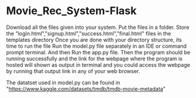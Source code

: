 # Movie_Rec_System-Flask
Download all the files given into your system.
Put the files in a folder.
Store the "login.html","signup.html","success.html","final.html" files in the templates directory
Once you are done with your directory structure, its time to run the file
Run the model.py file separately in an IDE or command prompt terminal.
And then Run the app.py file.
Then the program should be running successfully and the link for the webpage where the program is hosted will shown as output in terminal and you could access the webpage by running that output link in any of your web browser.

The datatset used in model.py can be found in "https://www.kaggle.com/datasets/tmdb/tmdb-movie-metadata"
